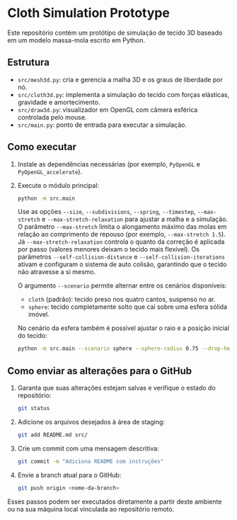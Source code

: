 # Cloth Simulation Prototype

Este repositório contém um protótipo de simulação de tecido 3D baseado em um modelo massa-mola escrito em Python.

## Estrutura
- `src/mesh3d.py`: cria e gerencia a malha 3D e os graus de liberdade por nó.
- `src/cloth3d.py`: implementa a simulação do tecido com forças elásticas, gravidade e amortecimento.
- `src/draw3d.py`: visualizador em OpenGL com câmera esférica controlada pelo mouse.
- `src/main.py`: ponto de entrada para executar a simulação.

## Como executar
1. Instale as dependências necessárias (por exemplo, `PyOpenGL` e `PyOpenGL_accelerate`).
2. Execute o módulo principal:
   ```bash
   python -m src.main
   ```
   Use as opções `--size`, `--subdivisions`, `--spring`, `--timestep`, `--max-stretch` e `--max-stretch-relaxation` para ajustar a malha e a simulação.
   O parâmetro `--max-stretch` limita o alongamento máximo das molas em relação ao comprimento de repouso (por exemplo, `--max-stretch 1.5`).
   Já `--max-stretch-relaxation` controla o quanto da correção é aplicada por passo (valores menores deixam o tecido mais flexível).
   Os parâmetros `--self-collision-distance` e `--self-collision-iterations` ativam e configuram o sistema de auto colisão, garantindo que o tecido não atravesse a si mesmo.

   O argumento `--scenario` permite alternar entre os cenários disponíveis:
   - `cloth` (padrão): tecido preso nos quatro cantos, suspenso no ar.
   - `sphere`: tecido completamente solto que cai sobre uma esfera sólida imóvel.

   No cenário da esfera também é possível ajustar o raio e a posição inicial do tecido:
   ```bash
   python -m src.main --scenario sphere --sphere-radius 0.75 --drop-height 1.0
   ```

## Como enviar as alterações para o GitHub
1. Garanta que suas alterações estejam salvas e verifique o estado do repositório:
   ```bash
   git status
   ```
2. Adicione os arquivos desejados à área de staging:
   ```bash
   git add README.md src/
   ```
3. Crie um commit com uma mensagem descritiva:
   ```bash
   git commit -m "Adiciona README com instruções"
   ```
4. Envie a branch atual para o GitHub:
   ```bash
   git push origin <nome-da-branch>
   ```

Esses passos podem ser executados diretamente a partir deste ambiente ou na sua máquina local vinculada ao repositório remoto.
